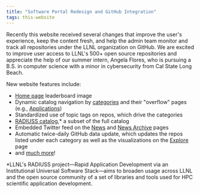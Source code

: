 ```yaml
---
title: "Software Portal Redesign and GitHub Integration"
tags: this-website
---
```


Recently this website received several changes that improve the user's experience, keep the content fresh, and help the admin team monitor and track all repositories under the LLNL organization on GitHub. We are excited to improve user access to LLNL's 500+ open source repositories and appreciate the help of our summer intern, Angela Flores, who is pursuing a B.S. in computer science with a minor in cybersecurity from Cal State Long Beach.

New website features include:
- [Home page](https://software.llnl.gov/) leaderboard image
- Dynamic catalog navigation by [categories](https://github.com/LLNL/llnl.github.io/tree/master/category) and their "overflow" pages (e.g., [Applications](https://software.llnl.gov/category/#/APPLICATIONS))
- Standardized use of topic tags on repos, which drive the categories
- [RADIUSS catalog](https://software.llnl.gov/radiuss/),* a subset of the full catalog
- Embedded Twitter feed on the [News](https://software.llnl.gov/news/) and [News Archive](https://software.llnl.gov/news/archive/) pages
- Automatic twice-daily GitHub data update, which updates the repos listed under each category as well as the visualizations on the [Explore](https://software.llnl.gov/explore/) page
- and [much more](https://github.com/orgs/LLNL/projects/4)!

*LLNL's RADIUSS project&mdash;Rapid Application Development via an Institutional Universal Software Stack&mdash;aims to broaden usage across LLNL and the open source community of a set of libraries and tools used for HPC scientific application development.
